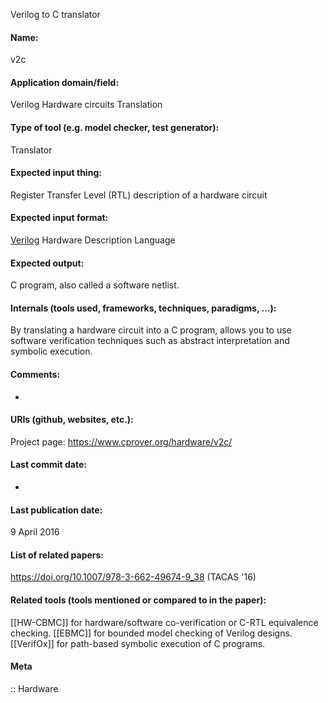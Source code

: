 Verilog to C translator

#### Name:
v2c

#### Application domain/field:
Verilog
Hardware circuits
Translation

#### Type of tool (e.g. model checker, test generator):
Translator

#### Expected input thing:
Register Transfer Level (RTL) description of a hardware circuit

#### Expected input format:
[Verilog](../Formats/Verilog.md) Hardware Description Language

#### Expected output:
C program, also called a software netlist.

#### Internals (tools used, frameworks, techniques, paradigms, ...):
By translating a hardware circuit into a C program, allows you to use software verification techniques such as abstract interpretation and symbolic execution.

#### Comments:
-

#### URIs (github, websites, etc.):
Project page: https://www.cprover.org/hardware/v2c/

#### Last commit date:
-

#### Last publication date:
9 April 2016

#### List of related papers:
https://doi.org/10.1007/978-3-662-49674-9_38 (TACAS '16)

#### Related tools (tools mentioned or compared to in the paper):
[[HW-CBMC]] for hardware/software co-verification or C-RTL equivalence checking.
[[EBMC]] for bounded model checking of Verilog designs.
[[VerifOx]] for path-based symbolic execution of C programs.

#### Meta
:: Hardware
